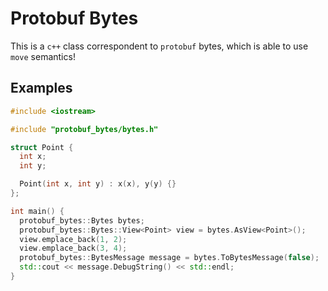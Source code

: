# Protobuf Bytes

This is a `c++` class correspondent to `protobuf` bytes, which is able to use `move` semantics!

## Examples

```c++
#include <iostream>

#include "protobuf_bytes/bytes.h"

struct Point {
  int x;
  int y;

  Point(int x, int y) : x(x), y(y) {}
};

int main() {
  protobuf_bytes::Bytes bytes;
  protobuf_bytes::Bytes::View<Point> view = bytes.AsView<Point>();
  view.emplace_back(1, 2);
  view.emplace_back(3, 4);
  protobuf_bytes::BytesMessage message = bytes.ToBytesMessage(false);  // It's using move!
  std::cout << message.DebugString() << std::endl;
}
```
